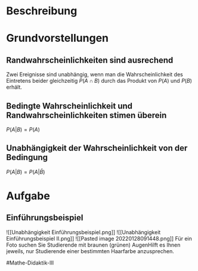 # Beschreibung


# Grundvorstellungen
## Randwahrscheinlichkeiten sind ausrechend
Zwei Ereignisse sind unabhängig, wenn man die Wahrscheinlichkeit des Eintretens beider gleichzeitig $P(A \cap B)$ durch das Produkt von $P(A)$ und $P(B)$ erhält.

## Bedingte Wahrscheinlichkeit und Randwahrscheinlichkeiten stimen überein
$P(A|B) = P(A)$

## Unabhängigkeit der Wahrscheinlichkeit von der Bedingung
$P(A|B) = P(A|\bar B)$



# Aufgabe
## Einführungsbeispiel
![[Unabhängigkeit Einführungsbeispiel.png]]
![[Unabhängigkeit Einführungsbeispiel II.png]]
![[Pasted image 20220128091448.png]]
Für ein Foto suchen Sie Studierende mit braunen (grünen) AugenHilft es Ihnen jeweils, nur Studierende einer bestimmten Haarfarbe anzusprechen.




#Mathe-Didaktik-III 


